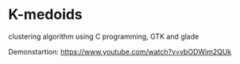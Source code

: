 # K-medoids
clustering algorithm using C programming, GTK and glade

Demonstartion:
https://www.youtube.com/watch?v=vbODWim2QUk
